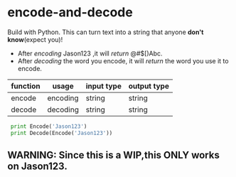 # encode-and-decode
Build with Python.
This can turn text into a string that anyone __don't know__(expect you)!
* After *encoding* Jason123 ,it will *return* @#$[)Abc.
* After *decoding* the word you encode, it will *return* the word you use it to encode.

function | usage | input type | output type
-------- | ----- | ---------- | -----------
encode | encoding | string | string
decode | decoding | string | string

```python
 print Encode('Jason123')
 print Decode(Encode('Jason123'))
```

## **WARNING:** Since this is a WIP,this **ONLY** works on Jason123.
